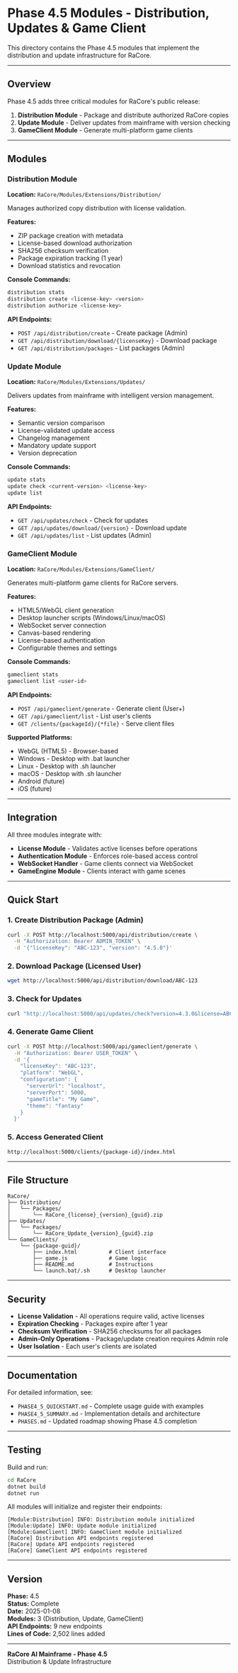 # Phase 4.5 Modules - Distribution, Updates & Game Client

This directory contains the Phase 4.5 modules that implement the distribution and update infrastructure for RaCore.

---

## Overview

Phase 4.5 adds three critical modules for RaCore's public release:

1. **Distribution Module** - Package and distribute authorized RaCore copies
2. **Update Module** - Deliver updates from mainframe with version checking
3. **GameClient Module** - Generate multi-platform game clients

---

## Modules

### Distribution Module
**Location:** `RaCore/Modules/Extensions/Distribution/`

Manages authorized copy distribution with license validation.

**Features:**
- ZIP package creation with metadata
- License-based download authorization
- SHA256 checksum verification
- Package expiration tracking (1 year)
- Download statistics and revocation

**Console Commands:**
```bash
distribution stats
distribution create <license-key> <version>
distribution authorize <license-key>
```

**API Endpoints:**
- `POST /api/distribution/create` - Create package (Admin)
- `GET /api/distribution/download/{licenseKey}` - Download package
- `GET /api/distribution/packages` - List packages (Admin)

### Update Module
**Location:** `RaCore/Modules/Extensions/Updates/`

Delivers updates from mainframe with intelligent version management.

**Features:**
- Semantic version comparison
- License-validated update access
- Changelog management
- Mandatory update support
- Version deprecation

**Console Commands:**
```bash
update stats
update check <current-version> <license-key>
update list
```

**API Endpoints:**
- `GET /api/updates/check` - Check for updates
- `GET /api/updates/download/{version}` - Download update
- `GET /api/updates/list` - List updates (Admin)

### GameClient Module
**Location:** `RaCore/Modules/Extensions/GameClient/`

Generates multi-platform game clients for RaCore servers.

**Features:**
- HTML5/WebGL client generation
- Desktop launcher scripts (Windows/Linux/macOS)
- WebSocket server connection
- Canvas-based rendering
- License-based authentication
- Configurable themes and settings

**Console Commands:**
```bash
gameclient stats
gameclient list <user-id>
```

**API Endpoints:**
- `POST /api/gameclient/generate` - Generate client (User+)
- `GET /api/gameclient/list` - List user's clients
- `GET /clients/{packageId}/{*file}` - Serve client files

**Supported Platforms:**
- WebGL (HTML5) - Browser-based
- Windows - Desktop with .bat launcher
- Linux - Desktop with .sh launcher
- macOS - Desktop with .sh launcher
- Android (future)
- iOS (future)

---

## Integration

All three modules integrate with:
- **License Module** - Validates active licenses before operations
- **Authentication Module** - Enforces role-based access control
- **WebSocket Handler** - Game clients connect via WebSocket
- **GameEngine Module** - Clients interact with game scenes

---

## Quick Start

### 1. Create Distribution Package (Admin)
```bash
curl -X POST http://localhost:5000/api/distribution/create \
  -H "Authorization: Bearer ADMIN_TOKEN" \
  -d '{"licenseKey": "ABC-123", "version": "4.5.0"}'
```

### 2. Download Package (Licensed User)
```bash
wget http://localhost:5000/api/distribution/download/ABC-123
```

### 3. Check for Updates
```bash
curl "http://localhost:5000/api/updates/check?version=4.3.0&license=ABC-123"
```

### 4. Generate Game Client
```bash
curl -X POST http://localhost:5000/api/gameclient/generate \
  -H "Authorization: Bearer USER_TOKEN" \
  -d '{
    "licenseKey": "ABC-123",
    "platform": "WebGL",
    "configuration": {
      "serverUrl": "localhost",
      "serverPort": 5000,
      "gameTitle": "My Game",
      "theme": "fantasy"
    }
  }'
```

### 5. Access Generated Client
```
http://localhost:5000/clients/{package-id}/index.html
```

---

## File Structure

```
RaCore/
├── Distribution/
│   └── Packages/
│       └── RaCore_{license}_{version}_{guid}.zip
├── Updates/
│   └── Packages/
│       └── RaCore_Update_{version}_{guid}.zip
└── GameClients/
    └── {package-guid}/
        ├── index.html          # Client interface
        ├── game.js             # Game logic
        ├── README.md           # Instructions
        └── launch.bat/.sh      # Desktop launcher
```

---

## Security

- **License Validation** - All operations require valid, active licenses
- **Expiration Checking** - Packages expire after 1 year
- **Checksum Verification** - SHA256 checksums for all packages
- **Admin-Only Operations** - Package/update creation requires Admin role
- **User Isolation** - Each user's clients are isolated

---

## Documentation

For detailed information, see:
- `PHASE4_5_QUICKSTART.md` - Complete usage guide with examples
- `PHASE4_5_SUMMARY.md` - Implementation details and architecture
- `PHASES.md` - Updated roadmap showing Phase 4.5 completion

---

## Testing

Build and run:
```bash
cd RaCore
dotnet build
dotnet run
```

All modules will initialize and register their endpoints:
```
[Module:Distribution] INFO: Distribution module initialized
[Module:Update] INFO: Update module initialized
[Module:GameClient] INFO: GameClient module initialized
[RaCore] Distribution API endpoints registered
[RaCore] Update API endpoints registered
[RaCore] GameClient API endpoints registered
```

---

## Version

**Phase:** 4.5  
**Status:** Complete  
**Date:** 2025-01-08  
**Modules:** 3 (Distribution, Update, GameClient)  
**API Endpoints:** 9 new endpoints  
**Lines of Code:** 2,502 lines added

---

**RaCore AI Mainframe - Phase 4.5**  
Distribution & Update Infrastructure

